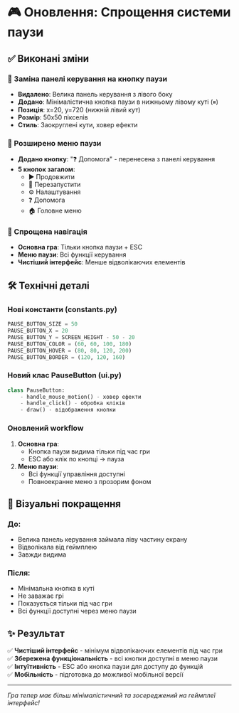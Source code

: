 # 🎮 Оновлення: Спрощення системи паузи

## ✅ Виконані зміни

### 🔄 Заміна панелі керування на кнопку паузи
- **Видалено**: Велика панель керування з лівого боку
- **Додано**: Мінімалістична кнопка паузи в нижньому лівому куті (⏸)
- **Позиція**: x=20, y=720 (нижній лівий кут)
- **Розмір**: 50x50 пікселів
- **Стиль**: Заокруглені кути, ховер ефекти

### 🛑 Розширено меню паузи
- **Додано кнопку**: "❓ Допомога" - перенесена з панелі керування
- **5 кнопок загалом**:
  - ▶️ Продовжити
  - 🔄 Перезапустити  
  - ⚙️ Налаштування
  - ❓ Допомога
  - 🏠 Головне меню

### 🎯 Спрощена навігація
- **Основна гра**: Тільки кнопка паузи + ESC
- **Меню паузи**: Всі функції керування
- **Чистіший інтерфейс**: Менше відволікаючих елементів

## 🛠️ Технічні деталі

### Нові константи (constants.py)
```python
PAUSE_BUTTON_SIZE = 50
PAUSE_BUTTON_X = 20
PAUSE_BUTTON_Y = SCREEN_HEIGHT - 50 - 20
PAUSE_BUTTON_COLOR = (60, 60, 100, 180)
PAUSE_BUTTON_HOVER = (80, 80, 120, 200)  
PAUSE_BUTTON_BORDER = (120, 120, 160)
```

### Новий клас PauseButton (ui.py)
```python
class PauseButton:
    - handle_mouse_motion() - ховер ефекти
    - handle_click() - обробка кліків
    - draw() - відображення кнопки
```

### Оновлений workflow
1. **Основна гра**: 
   - Кнопка паузи видима тільки під час гри
   - ESC або клік по кнопці -> пауза
2. **Меню паузи**:
   - Всі функції управління доступні
   - Повноекранне меню з прозорим фоном

## 🎨 Візуальні покращення

### До:
- Велика панель керування займала ліву частину екрану
- Відволікала від геймплею
- Завжди видима

### Після:
- Мінімальна кнопка в куті
- Не заважає грі
- Показується тільки під час гри
- Всі функції доступні через меню паузи

## ✨ Результат

✅ **Чистіший інтерфейс** - мінімум відволікаючих елементів під час гри  
✅ **Збережена функціональність** - всі кнопки доступні в меню паузи  
✅ **Інтуїтивність** - ESC або кнопка паузи для доступу до функцій  
✅ **Мобільність** - підготовка до можливої мобільної версії  

---
*Гра тепер має більш мінімалістичний та зосереджений на геймплеї інтерфейс!*
